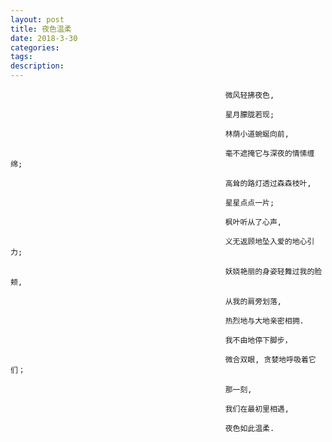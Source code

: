 ```yaml
---
layout: post
title: 夜色温柔
date: 2018-3-30
categories: 
tags: 
description: 
---
```


                                                    微风轻拂夜色,
   
                                                    星月朦胧若现;

                                                    林荫小道蜿蜒向前,
 
                                                    毫不遮掩它与深夜的情愫缠绵;

                                                    高耸的路灯透过森森枝叶,

                                                    星星点点一片;

                                                    枫叶听从了心声,

                                                    义无返顾地坠入爱的地心引力;

                                                    妖娆艳丽的身姿轻舞过我的脸颊,

                                                    从我的肩旁划落,

                                                    热烈地与大地亲密相拥.

                                                    我不由地停下脚步，
                                                    
                                                    微合双眼, 贪婪地呼吸着它们；

                                                    那一刻,

                                                    我们在最初里相遇,

                                                    夜色如此温柔.






